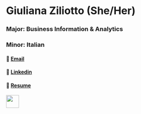 # Giuliana Ziliotto (She/Her)
### Major: Business Information & Analytics
### Minor: Italian
#### :e-mail: [Email](gziliot@gmail.com)      
#### :link: [Linkedin](https://www.linkedin.com/in/giulianaziliotto/)
#### :bust_in_silhouette: [Resume](Assets/Documents/resume_4.29.25.pdf)

[<img src= "https://github.com/gziliotto12/gziliotto12/blob/main/Assets/Images/glob_exp.png" height="35"/>](GlobalExperience)
